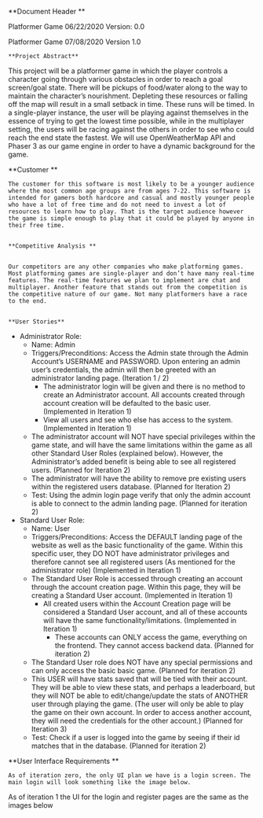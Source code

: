 **Document Header **

Platformer Game 06/22/2020 Version: 0.0

Platformer Game 07/08/2020 Version 1.0


    **Project Abstract**

This project will be a platformer game in which the player controls a character going through various obstacles in order to reach a goal screen/goal state. There will be pickups of food/water along to the way to maintain the character’s nourishment. Depleting these resources or falling off the map will result in a small setback in time. These runs will be timed. In a single-player instance, the user will be playing against themselves in the essence of trying to get the lowest time possible, while in the multiplayer setting, the users will be racing against the others in order to see who could reach the end state the fastest. We will use OpenWeatherMap API and Phaser 3 as our game engine in order to have a dynamic background for the game. 

**Customer **


    The customer for this software is most likely to be a younger audience where the most common age groups are from ages 7-22. This software is intended for gamers both hardcore and casual and mostly younger people who have a lot of free time and do not need to invest a lot of resources to learn how to play. That is the target audience however the game is simple enough to play that it could be played by anyone in their free time.


    **Competitive Analysis **


    Our competitors are any other companies who make platforming games. Most platforming games are single-player and don’t have many real-time features. The real-time features we plan to implement are chat and multiplayer. Another feature that stands out from the competition is the competitive nature of our game. Not many platformers have a race to the end.


    **User Stories**



*   Administrator Role:
    *   Name: Admin
    *   Triggers/Preconditions: Access the Admin state through the Admin Account’s USERNAME and PASSWORD. Upon entering an admin user’s credentials, the admin will then be greeted with an administrator landing page. (Iteration 1 / 2)
        *   The administrator login will be given and there is no method to create an Administrator account. All accounts created through account creation will be defaulted to the basic user. (Implemented in Iteration 1)
        *   View all users and see who else has access to the system. (Implemented in Iteration 1)
    *   The administrator account will NOT have special privileges within the game state, and will have the same limitations within the game as all other Standard User Roles (explained below). However, the Administrator’s added benefit is being able to see all registered users. (Planned for Iteration 2)
    *   The administrator will have the ability to remove pre existing users within the registered users database. (Planned for Iteration 2)
    *   Test: Using the admin login page verify that only the admin account is able to connect to the admin landing page. (Planned for iteration 2)
*   Standard User Role:
    *   Name: User
    *   Triggers/Preconditions: Access the DEFAULT landing page of the website as well as the basic functionality of the game. Within this specific user, they DO NOT have administrator privileges and therefore cannot see all registered users (As mentioned for the administrator role) (Implemented in Iteration 1)
    *   The Standard User Role is accessed through creating an account through the account creation page. Within this page, they will be creating a Standard User account. (Implemented in Iteration 1)
        *   All created users within the Account Creation page will be considered a Standard User account, and all of these accounts will have the same functionality/limitations. (Implemented in Iteration 1)
            *   These accounts can ONLY access the game, everything on the frontend. They cannot access backend data. (Planned for iteration 2)
    *   The Standard User role does NOT have any special permissions and can only access the basic basic game. (Planned for iteration 2)
    *   This USER will have stats saved that will be tied with their account. They will be able to view these stats, and perhaps a leaderboard, but they will NOT be able to edit/change/update the stats of ANOTHER user through playing the game. (The user will only be able to play the game on their own account. In order to access another account, they will need the credentials for the other account.) (Planned for Iteration 3)
    *   Test: Check if a user is logged into the game by seeing if their id matches that in the database. (Planned for iteration 2)

**User Interface Requirements **


    As of iteration zero, the only UI plan we have is a login screen. The main login will look something like the image below.

As of iteration 1 the UI for the login and register pages are the same as the images below
